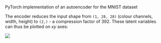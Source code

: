 PyTorch implementation of an autoencoder for the MNIST dataset

The encoder reduces the input shape from `(1, 28, 28)` (colour channels, width, height) to `(2,)` - a compression factor of 392. These latent variables can thus be plotted on $xy$ axes:

![](visualised_latent_space.gif)
